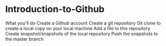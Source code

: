 # Introduction-to-Github
What you'll do Create a Github account  Create a git repository  Git clone to create a local copy on your local machine  Add a file to this repository  Create snapshot/snapshots of the local repository  Push the snapshots to the master branch
